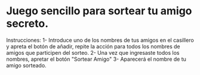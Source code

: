 <h1>Juego sencillo para sortear tu amigo secreto.</h1>
<p>Instrucciones: 
1- Introduce uno de los nombres de tus amigos en el casillero y apreta el botón de añadir, repite la acción para todos los nombres de amigos que participen del sorteo.
2- Una vez que ingresaste todos los nombres, apretar el botón "Sortear Amigo"
3- Aparecerá el nombre de tu amigo sorteado.</p>
